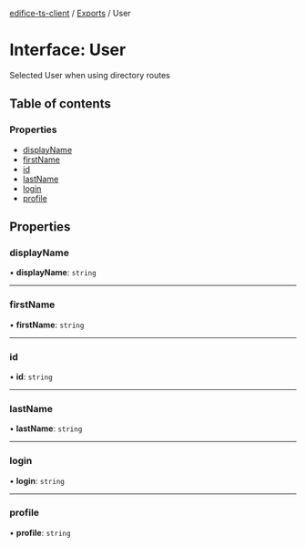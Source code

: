 [edifice-ts-client](../README.md) / [Exports](../modules.md) / User

# Interface: User

Selected User when using directory routes

## Table of contents

### Properties

- [displayName](User.md#displayname)
- [firstName](User.md#firstname)
- [id](User.md#id)
- [lastName](User.md#lastname)
- [login](User.md#login)
- [profile](User.md#profile)

## Properties

### displayName

• **displayName**: `string`

___

### firstName

• **firstName**: `string`

___

### id

• **id**: `string`

___

### lastName

• **lastName**: `string`

___

### login

• **login**: `string`

___

### profile

• **profile**: `string`
